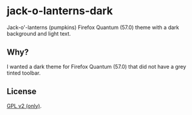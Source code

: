# jack-o-lanterns-dark
Jack-o'-lanterns (pumpkins) Firefox Quantum (57.0) theme with a dark background and light text.

## Why?
I wanted a dark theme for Firefox Quantum (57.0) that did not have a grey tinted toolbar.

## License
[GPL v2 (only)](https://github.com/AdJaGu/jack-o-lanterns-dark/blob/master/license.txt).
